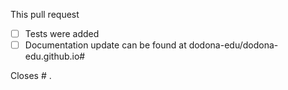 This pull request

<!-- If there are visual changes, add a screenshot -->

- [ ] Tests were added
- [ ] Documentation update can be found at dodona-edu/dodona-edu.github.io#

Closes # .
